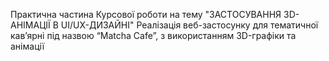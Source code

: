 Практична частина Курсової роботи на тему
"ЗАСТОСУВАННЯ 3D-АНІМАЦІЇ В UI/UX-ДИЗАЙНІ"
Реалізація веб-застосунку для тематичної кав’ярні під назвою “Matcha Cafe”, з використанням 3D-графіки та анімації
